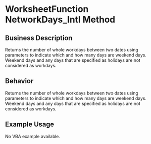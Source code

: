 # WorksheetFunction NetworkDays_Intl Method

## Business Description
Returns the number of whole workdays between two dates using parameters to indicate which and how many days are weekend days. Weekend days and any days that are specified as holidays are not considered as workdays.

## Behavior
Returns the number of whole workdays between two dates using parameters to indicate which and how many days are weekend days. Weekend days and any days that are specified as holidays are not considered as workdays.

## Example Usage
No VBA example available.
